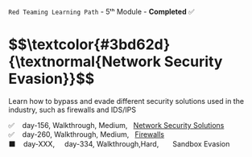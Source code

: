 <code>Red Teaming Learning Path</code> - 5ᵗʰ Module - <strong>Completed</strong> ✅
<h1 align="left"> $$\textcolor{#3bd62d}{\textnormal{Network Security Evasion}}$$ </h1>
<p>Learn how to bypass and evade different security solutions used in the industry, such as firewalls and IDS/IPS</p>

✅ &nbsp;&nbsp; day-156, Walkthrough, Medium, &nbsp; [Network Security Solutions](https://github.com/RosanaFSS/TryHackMe/blob/Red-Teaming-learning-path/5.1.%20Network%20Security%20Solutions.md)<br>
✅ &nbsp;&nbsp; day-260, Walkthrough, Medium, &nbsp; [Firewalls](https://github.com/RosanaFSS/TryHackMe/blob/Red-Teaming-learning-path/5.2.%20Firewalls.md)<br>
⬛ &nbsp;&nbsp; day-XXX, &nbsp;&nbsp;&nbsp; day-334, Walkthrough,Hard, &nbsp; &nbsp; &nbsp; Sandbox Evasion<br>
